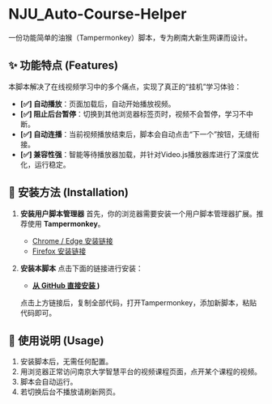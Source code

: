 # NJU_Auto-Course-Helper
一份功能简单的油猴（Tampermonkey）脚本，专为刷南大新生网课而设计。
## ✨ 功能特点 (Features)

本脚本解决了在线视频学习中的多个痛点，实现了真正的“挂机”学习体验：

- **[✅] 自动播放**：页面加载后，自动开始播放视频。
- **[✅] 阻止后台暂停**：切换到其他浏览器标签页时，视频不会暂停，学习不中断。
- **[✅] 自动连播**：当前视频播放结束后，脚本会自动点击“下一个”按钮，无缝衔接。
- **[✅] 兼容性强**：智能等待播放器加载，并针对Video.js播放器库进行了深度优化，运行稳定。

## 🚀 安装方法 (Installation)

1.  **安装用户脚本管理器**
    首先，你的浏览器需要安装一个用户脚本管理器扩展。推荐使用 **Tampermonkey**。
    - [Chrome / Edge 安装链接](https://chrome.google.com/webstore/detail/tampermonkey/dhdgffkkebhmkfjojejmpbldmpobfkfo)
    - [Firefox 安装链接](https://addons.mozilla.org/firefox/addon/tampermonkey/)

2.  **安装本脚本**
    点击下面的链接进行安装：
    - **[ 从 GitHub 直接安装 ](https://github.com/xiaoch669/NIU_Auto-Course-Helper/blob/main/%E5%8D%97%E5%A4%A7%E7%A0%94%E7%A9%B6%E7%94%9F%E6%96%B0%E7%94%9F%E8%AF%BE%E7%A8%8B%E5%8A%A9%E6%89%8B-3.2.user.js))**

    点击上方链接后，复制全部代码，打开Tampermonkey，添加新脚本，粘贴代码即可。

## 📖 使用说明 (Usage)

1.  安装脚本后，无需任何配置。
2.  用浏览器正常访问南京大学智慧平台的视频课程页面，点开某个课程的视频。
3.  脚本会自动运行。
4.  若切换后台不播放请刷新网页。

